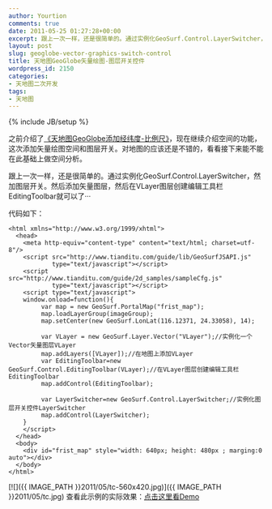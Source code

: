 ```yaml
---
author: Yourtion
comments: true
date: 2011-05-25 01:27:28+00:00
excerpt: 跟上一次一样，还是很简单的。通过实例化GeoSurf.Control.LayerSwitcher，然加图层开关。然后添加矢量图层，然后在VLayer图层创建编辑工具栏EditingToolbar就可以了···
layout: post
slug: geoglobe-vector-graphics-switch-control
title: 天地图GeoGlobe矢量绘图-图层开关控件
wordpress_id: 2150
categories:
- 天地图二次开发
tags:
- 天地图
---
```

{% include JB/setup %}

之前介绍了[《天地图GeoGlobe添加经纬度-比例尺》](http://blog.yourtion.com/?p=2136)，现在继续介绍空间的功能，这次添加矢量绘图空间和图层开关。对地图的应该还是不错的，看看接下来能不能在此基础上做空间分析。

跟上一次一样，还是很简单的。通过实例化GeoSurf.Control.LayerSwitcher，然加图层开关。然后添加矢量图层，然后在VLayer图层创建编辑工具栏EditingToolbar就可以了···

代码如下：

```
<html xmlns="http://www.w3.org/1999/xhtml">
  <head>
    <meta http-equiv="content-type" content="text/html; charset=utf-8"/>
    <script src="http://www.tianditu.com/guide/lib/GeoSurfJSAPI.js"
            type="text/javascript"></script>
    <script src="http://www.tianditu.com/guide/2d_samples/sampleCfg.js"
            type="text/javascript"></script>
    <script type="text/javascript">
	window.onload=function(){
	     var map = new GeoSurf.PortalMap("frist_map");
	     map.loadLayerGroup(imageGroup);
	     map.setCenter(new GeoSurf.LonLat(116.12371, 24.33058), 14); 

		 var VLayer = new GeoSurf.Layer.Vector("VLayer");//实例化一个Vector矢量图层VLayer
         map.addLayers([VLayer]);//在地图上添加VLayer
		 var EditingToolbar=new GeoSurf.Control.EditingToolbar(VLayer);//在VLayer图层创建编辑工具栏EditingToolbar
         map.addControl(EditingToolbar);

		 var LayerSwitcher=new GeoSurf.Control.LayerSwitcher;//实例化图层开关控件LayerSwitcher
         map.addControl(LayerSwitcher);
	}
    </script>
  </head>
  <body>
    <div id="frist_map" style="width: 640px; height: 480px ; marging:0 auto"></div>
  </body>
</html>
```

[![]({{ IMAGE_PATH }}2011/05/tc-560x420.jpg)]({{ IMAGE_PATH }}2011/05/tc.jpg)
查看此示例的实际效果：[点击这里看Demo](http://demo.yourtion.com/GeoGlobe/control_2.php)
